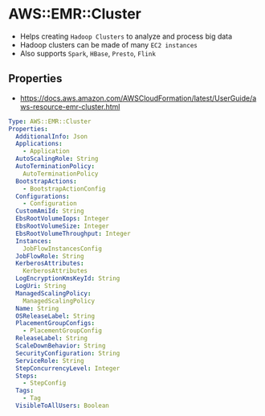 # AWS::EMR::Cluster

- Helps creating `Hadoop Clusters` to analyze and process big data
- Hadoop clusters can be made of many `EC2 instances`
- Also supports `Spark`, `HBase`, `Presto`, `Flink`

## Properties

- <https://docs.aws.amazon.com/AWSCloudFormation/latest/UserGuide/aws-resource-emr-cluster.html>

```yaml
Type: AWS::EMR::Cluster
Properties:
  AdditionalInfo: Json
  Applications:
    - Application
  AutoScalingRole: String
  AutoTerminationPolicy:
    AutoTerminationPolicy
  BootstrapActions:
    - BootstrapActionConfig
  Configurations:
    - Configuration
  CustomAmiId: String
  EbsRootVolumeIops: Integer
  EbsRootVolumeSize: Integer
  EbsRootVolumeThroughput: Integer
  Instances:
    JobFlowInstancesConfig
  JobFlowRole: String
  KerberosAttributes:
    KerberosAttributes
  LogEncryptionKmsKeyId: String
  LogUri: String
  ManagedScalingPolicy:
    ManagedScalingPolicy
  Name: String
  OSReleaseLabel: String
  PlacementGroupConfigs:
    - PlacementGroupConfig
  ReleaseLabel: String
  ScaleDownBehavior: String
  SecurityConfiguration: String
  ServiceRole: String
  StepConcurrencyLevel: Integer
  Steps:
    - StepConfig
  Tags:
    - Tag
  VisibleToAllUsers: Boolean
```
